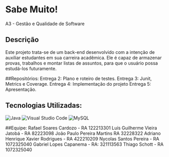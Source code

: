 # Sabe Muito!
A3 - Gestão e Qualidade de Software

## Descrição
Este projeto trata-se de um back-end desenvolvido com a intenção de auxiliar estudantes em sua carreira acadêmica. Ele é capaz de armazenar provas, trabalhos e montar listas de assuntos, para que o usuário possa estudá-los futuramente.

##Repositórios: 
 Entrega 2: Plano e roteiro de testes.
 Entrega 3: Junit, Metrics e Coverage.
 Entrega 4: Implementação do projeto
 Entrega 5: Apresentação.

## Tecnologias Utilizadas:
![Java](https://img.shields.io/badge/java-%23ED8B00.svg?style=for-the-badge&logo=openjdk&logoColor=white) 
![Visual Studio Code](https://img.shields.io/badge/Visual%20Studio%20Code-0078d7.svg?style=for-the-badge&logo=visual-studio-code&logoColor=white)
![MySQL](https://img.shields.io/badge/mysql-%2300f.svg?style=for-the-badge&logo=mysql&logoColor=white)

##Equipe:
Rafael Soares Cardozo - RA 122213301
Luís Guilherme Vieira Jatobá - RA 82223098
João Paulo Pereira Martins RA 32228322
Adriano Henrique Xavier Rodrigues - RA 422210209
Nycolas Santos Pereira - RA 1072325040
Gabriel Lopes Capanema - RA: 321113563
Thiago Schott - RA 1072325040
